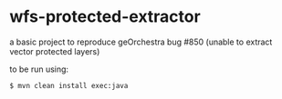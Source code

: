 # wfs-protected-extractor
a basic project to reproduce geOrchestra bug #850 (unable to extract vector protected layers)

to be run using:
```bash
$ mvn clean install exec:java
```
